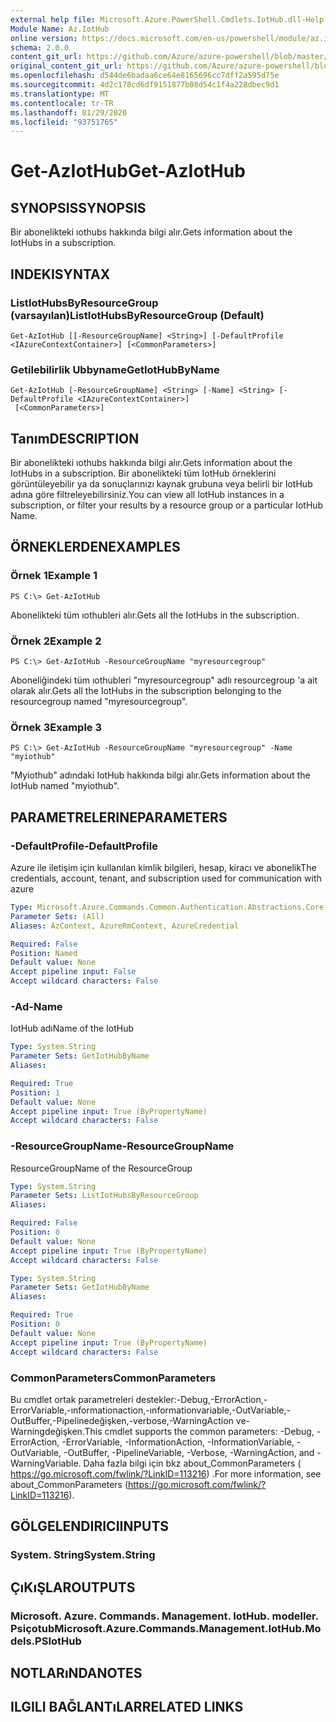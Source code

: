 ```yaml
---
external help file: Microsoft.Azure.PowerShell.Cmdlets.IotHub.dll-Help.xml
Module Name: Az.IotHub
online version: https://docs.microsoft.com/en-us/powershell/module/az.iothub/get-aziothub
schema: 2.0.0
content_git_url: https://github.com/Azure/azure-powershell/blob/master/src/IotHub/IotHub/help/Get-AzIotHub.md
original_content_git_url: https://github.com/Azure/azure-powershell/blob/master/src/IotHub/IotHub/help/Get-AzIotHub.md
ms.openlocfilehash: d544de6badaa6ce64e8165696cc7dff2a595d75e
ms.sourcegitcommit: 4d2c178cd6df9151877b08d54c1f4a228dbec9d1
ms.translationtype: MT
ms.contentlocale: tr-TR
ms.lasthandoff: 01/29/2020
ms.locfileid: "93751765"
---
```

# <span data-ttu-id="b93c5-101">Get-AzIotHub</span><span class="sxs-lookup"><span data-stu-id="b93c5-101">Get-AzIotHub</span></span>

## <span data-ttu-id="b93c5-102">SYNOPSIS</span><span class="sxs-lookup"><span data-stu-id="b93c5-102">SYNOPSIS</span></span>
<span data-ttu-id="b93c5-103">Bir abonelikteki ıothubs hakkında bilgi alır.</span><span class="sxs-lookup"><span data-stu-id="b93c5-103">Gets information about the IotHubs in a subscription.</span></span>

## <span data-ttu-id="b93c5-104">INDEKI</span><span class="sxs-lookup"><span data-stu-id="b93c5-104">SYNTAX</span></span>

### <span data-ttu-id="b93c5-105">ListIotHubsByResourceGroup (varsayılan)</span><span class="sxs-lookup"><span data-stu-id="b93c5-105">ListIotHubsByResourceGroup (Default)</span></span>
```
Get-AzIotHub [[-ResourceGroupName] <String>] [-DefaultProfile <IAzureContextContainer>] [<CommonParameters>]
```

### <span data-ttu-id="b93c5-106">Getilebilirlik Ubbyname</span><span class="sxs-lookup"><span data-stu-id="b93c5-106">GetIotHubByName</span></span>
```
Get-AzIotHub [-ResourceGroupName] <String> [-Name] <String> [-DefaultProfile <IAzureContextContainer>]
 [<CommonParameters>]
```

## <span data-ttu-id="b93c5-107">Tanım</span><span class="sxs-lookup"><span data-stu-id="b93c5-107">DESCRIPTION</span></span>
<span data-ttu-id="b93c5-108">Bir abonelikteki ıothubs hakkında bilgi alır.</span><span class="sxs-lookup"><span data-stu-id="b93c5-108">Gets information about the IotHubs in a subscription.</span></span>
<span data-ttu-id="b93c5-109">Bir abonelikteki tüm IotHub örneklerini görüntüleyebilir ya da sonuçlarınızı kaynak grubuna veya belirli bir IotHub adına göre filtreleyebilirsiniz.</span><span class="sxs-lookup"><span data-stu-id="b93c5-109">You can view all IotHub instances in a subscription, or filter your results by a resource group or a particular IotHub Name.</span></span>

## <span data-ttu-id="b93c5-110">ÖRNEKLERDEN</span><span class="sxs-lookup"><span data-stu-id="b93c5-110">EXAMPLES</span></span>

### <span data-ttu-id="b93c5-111">Örnek 1</span><span class="sxs-lookup"><span data-stu-id="b93c5-111">Example 1</span></span>
```
PS C:\> Get-AzIotHub
```

<span data-ttu-id="b93c5-112">Abonelikteki tüm ıothubleri alır.</span><span class="sxs-lookup"><span data-stu-id="b93c5-112">Gets all the IotHubs in the subscription.</span></span>

### <span data-ttu-id="b93c5-113">Örnek 2</span><span class="sxs-lookup"><span data-stu-id="b93c5-113">Example 2</span></span>
```
PS C:\> Get-AzIotHub -ResourceGroupName "myresourcegroup"
```

<span data-ttu-id="b93c5-114">Aboneliğindeki tüm ıothubleri "myresourcegroup" adlı resourcegroup 'a ait olarak alır.</span><span class="sxs-lookup"><span data-stu-id="b93c5-114">Gets all the IotHubs in the subscription belonging to the resourcegroup named "myresourcegroup".</span></span>

### <span data-ttu-id="b93c5-115">Örnek 3</span><span class="sxs-lookup"><span data-stu-id="b93c5-115">Example 3</span></span>
```
PS C:\> Get-AzIotHub -ResourceGroupName "myresourcegroup" -Name "myiothub"
```

<span data-ttu-id="b93c5-116">"Myiothub" adındaki IotHub hakkında bilgi alır.</span><span class="sxs-lookup"><span data-stu-id="b93c5-116">Gets information about the IotHub named "myiothub".</span></span>

## <span data-ttu-id="b93c5-117">PARAMETRELERINE</span><span class="sxs-lookup"><span data-stu-id="b93c5-117">PARAMETERS</span></span>

### <span data-ttu-id="b93c5-118">-DefaultProfile</span><span class="sxs-lookup"><span data-stu-id="b93c5-118">-DefaultProfile</span></span>
<span data-ttu-id="b93c5-119">Azure ile iletişim için kullanılan kimlik bilgileri, hesap, kiracı ve abonelik</span><span class="sxs-lookup"><span data-stu-id="b93c5-119">The credentials, account, tenant, and subscription used for communication with azure</span></span>

```yaml
Type: Microsoft.Azure.Commands.Common.Authentication.Abstractions.Core.IAzureContextContainer
Parameter Sets: (All)
Aliases: AzContext, AzureRmContext, AzureCredential

Required: False
Position: Named
Default value: None
Accept pipeline input: False
Accept wildcard characters: False
```

### <span data-ttu-id="b93c5-120">-Ad</span><span class="sxs-lookup"><span data-stu-id="b93c5-120">-Name</span></span>
<span data-ttu-id="b93c5-121">IotHub adı</span><span class="sxs-lookup"><span data-stu-id="b93c5-121">Name of the IotHub</span></span>

```yaml
Type: System.String
Parameter Sets: GetIotHubByName
Aliases:

Required: True
Position: 1
Default value: None
Accept pipeline input: True (ByPropertyName)
Accept wildcard characters: False
```

### <span data-ttu-id="b93c5-122">-ResourceGroupName</span><span class="sxs-lookup"><span data-stu-id="b93c5-122">-ResourceGroupName</span></span>
<span data-ttu-id="b93c5-123">ResourceGroup</span><span class="sxs-lookup"><span data-stu-id="b93c5-123">Name of the ResourceGroup</span></span>

```yaml
Type: System.String
Parameter Sets: ListIotHubsByResourceGroup
Aliases:

Required: False
Position: 0
Default value: None
Accept pipeline input: True (ByPropertyName)
Accept wildcard characters: False
```

```yaml
Type: System.String
Parameter Sets: GetIotHubByName
Aliases:

Required: True
Position: 0
Default value: None
Accept pipeline input: True (ByPropertyName)
Accept wildcard characters: False
```

### <span data-ttu-id="b93c5-124">CommonParameters</span><span class="sxs-lookup"><span data-stu-id="b93c5-124">CommonParameters</span></span>
<span data-ttu-id="b93c5-125">Bu cmdlet ortak parametreleri destekler:-Debug,-ErrorAction,-ErrorVariable,-ınformationaction,-ınformationvariable,-OutVariable,-OutBuffer,-Pipelinedeğişken,-verbose,-WarningAction ve-Warningdeğişken.</span><span class="sxs-lookup"><span data-stu-id="b93c5-125">This cmdlet supports the common parameters: -Debug, -ErrorAction, -ErrorVariable, -InformationAction, -InformationVariable, -OutVariable, -OutBuffer, -PipelineVariable, -Verbose, -WarningAction, and -WarningVariable.</span></span> <span data-ttu-id="b93c5-126">Daha fazla bilgi için bkz about_CommonParameters ( https://go.microsoft.com/fwlink/?LinkID=113216) .</span><span class="sxs-lookup"><span data-stu-id="b93c5-126">For more information, see about_CommonParameters (https://go.microsoft.com/fwlink/?LinkID=113216).</span></span>

## <span data-ttu-id="b93c5-127">GÖLGELENDIRICI</span><span class="sxs-lookup"><span data-stu-id="b93c5-127">INPUTS</span></span>

### <span data-ttu-id="b93c5-128">System. String</span><span class="sxs-lookup"><span data-stu-id="b93c5-128">System.String</span></span>

## <span data-ttu-id="b93c5-129">ÇıKıŞLAR</span><span class="sxs-lookup"><span data-stu-id="b93c5-129">OUTPUTS</span></span>

### <span data-ttu-id="b93c5-130">Microsoft. Azure. Commands. Management. IotHub. modeller. Psiçotub</span><span class="sxs-lookup"><span data-stu-id="b93c5-130">Microsoft.Azure.Commands.Management.IotHub.Models.PSIotHub</span></span>

## <span data-ttu-id="b93c5-131">NOTLARıNDA</span><span class="sxs-lookup"><span data-stu-id="b93c5-131">NOTES</span></span>

## <span data-ttu-id="b93c5-132">ILGILI BAĞLANTıLAR</span><span class="sxs-lookup"><span data-stu-id="b93c5-132">RELATED LINKS</span></span>
